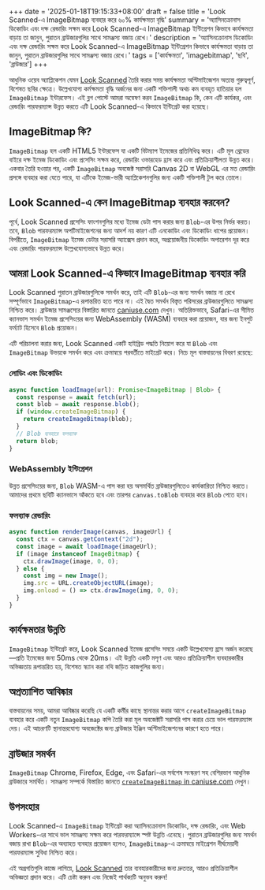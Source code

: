 +++
date = '2025-01-18T19:15:33+08:00'
draft = false
title = 'Look Scanned-এ ImageBitmap ব্যবহার করে ৬০% কার্যক্ষমতা বৃদ্ধি'
summary = 'অ্যাসিনক্রোনাস ডিকোডিং এবং দক্ষ রেন্ডারিং সক্ষম করে Look Scanned-এ ImageBitmap ইন্টিগ্রেশন কিভাবে কার্যক্ষমতা বাড়ায় তা জানুন, পুরাতন ব্রাউজারগুলির সাথে সামঞ্জস্য বজায় রেখে।'
description = 'অ্যাসিনক্রোনাস ডিকোডিং এবং দক্ষ রেন্ডারিং সক্ষম করে Look Scanned-এ ImageBitmap ইন্টিগ্রেশন কিভাবে কার্যক্ষমতা বাড়ায় তা জানুন, পুরাতন ব্রাউজারগুলির সাথে সামঞ্জস্য বজায় রেখে।'
tags = ['কার্যক্ষমতা', 'imagebitmap', 'ছবি', 'ব্রাউজার']
+++

আধুনিক ওয়েব অ্যাপ্লিকেশন যেমন [Look Scanned](https://lookscanned.io) তৈরি করার সময় কার্যক্ষমতা অপ্টিমাইজেশন অত্যন্ত গুরুত্বপূর্ণ, বিশেষত ছবির ক্ষেত্রে। উল্লেখযোগ্য কর্মক্ষমতা বৃদ্ধি অর্জনের জন্য একটি শক্তিশালী অথচ কম ব্যবহৃত হাতিয়ার হল `ImageBitmap` ইন্টারফেস। এই ব্লগ পোস্টে আমরা অন্বেষণ করব `ImageBitmap` কি, কেন এটি কার্যকর, এবং রেন্ডারিং পারফরম্যান্স উন্নত করতে এটি Look Scanned-এ কিভাবে ইন্টিগ্রেট করা হয়েছে।

## ImageBitmap কি?

`ImageBitmap` হল একটি HTML5 ইন্টারফেস যা একটি বিটম্যাপ ইমেজের প্রতিনিধিত্ব করে। এটি মূল থ্রেডের বাইরে দক্ষ ইমেজ ডিকোডিং এবং প্রসেসিং সক্ষম করে, রেন্ডারিং ওভারহেড হ্রাস করে এবং প্রতিক্রিয়াশীলতা উন্নত করে। একবার তৈরি হওয়ার পর, একটি `ImageBitmap` অবজেক্ট সরাসরি Canvas 2D বা WebGL এর মত রেন্ডারিং প্রসঙ্গে ব্যবহার করা যেতে পারে, যা এটিকে ইমেজ-ভারী অ্যাপ্লিকেশনগুলির জন্য একটি শক্তিশালী টুল করে তোলে।

## Look Scanned-এ কেন ImageBitmap ব্যবহার করবেন?

পূর্বে, Look Scanned প্রসেসিং ফাংশনগুলির মধ্যে ইমেজ ডেটা পাস করার জন্য `Blob`-এর উপর নির্ভর করত। তবে, `Blob` পারফরম্যান্স অপটিমাইজেশনের জন্য আদর্শ নয় কারণ এটি এনকোডিং এবং ডিকোডিং ধাপের প্রয়োজন। বিপরীতে, `ImageBitmap` ইমেজ ডেটার সরাসরি অ্যাক্সেস প্রদান করে, অপ্রয়োজনীয় ডিকোডিং অপারেশন দূর করে এবং রেন্ডারিং পারফরম্যান্স উল্লেখযোগ্যভাবে উন্নত করে।

## আমরা Look Scanned-এ কিভাবে ImageBitmap ব্যবহার করি

Look Scanned পুরাতন ব্রাউজারগুলিকে সমর্থন করে, তাই এটি `Blob`-এর জন্য সমর্থন বজায় না রেখে সম্পূর্ণভাবে `ImageBitmap`-এ রূপান্তরিত হতে পারে না। এই দ্বৈত সমর্থন বিস্তৃত পরিসরের ব্রাউজারগুলিতে সামঞ্জস্য নিশ্চিত করে। ব্রাউজার সামঞ্জস্যের বিস্তারিত জানতে [caniuse.com](https://caniuse.com/createimagebitmap) দেখুন। অতিরিক্তভাবে, Safari-এর সীমিত ক্যানভাস সমর্থন ইমেজ প্রসেসিংয়ের জন্য WebAssembly (WASM) ব্যবহার করা প্রয়োজন, যার জন্য ইনপুট ফর্ম্যাট হিসেবে `Blob` প্রয়োজন।

এটি পরিচালনা করার জন্য, Look Scanned একটি হাইব্রিড পদ্ধতি নিয়োগ করে যা `Blob` এবং `ImageBitmap` উভয়কে সমর্থন করে এবং ক্রমান্বয়ে পরবর্তীতে মাইগ্রেট করে। নিচে মূল বাস্তবায়নের বিবরণ রয়েছে:

### লোডিং এবং ডিকোডিং

```typescript
async function loadImage(url): Promise<ImageBitmap | Blob> {
  const response = await fetch(url);
  const blob = await response.blob();
  if (window.createImageBitmap) {
    return createImageBitmap(blob);
  }
  // Blob ব্যবহারে ফলব্যাক
  return blob;
}
```

### WebAssembly ইন্টিগ্রেশন

উন্নত প্রসেসিংয়ের জন্য, `Blob` WASM-এ পাস করা হয় অসমর্থিত ব্রাউজারগুলিতেও কার্যকারিতা নিশ্চিত করতে। আমাদের প্রথমে ছবিটি ক্যানভাসে আঁকতে হবে এবং তারপর `canvas.toBlob` ব্যবহার করে `Blob` পেতে হবে।

### ফলব্যাক রেন্ডারিং

```typescript
async function renderImage(canvas, imageUrl) {
  const ctx = canvas.getContext("2d");
  const image = await loadImage(imageUrl);
  if (image instanceof ImageBitmap) {
    ctx.drawImage(image, 0, 0);
  } else {
    const img = new Image();
    img.src = URL.createObjectURL(image);
    img.onload = () => ctx.drawImage(img, 0, 0);
  }
}
```

## কার্যক্ষমতার উন্নতি

`ImageBitmap` ইন্টিগ্রেট করে, Look Scanned ইমেজ প্রসেসিং সময়ে একটি উল্লেখযোগ্য হ্রাস অর্জন করেছে—প্রতি ইমেজের জন্য 50ms থেকে 20ms। এই উন্নতি একটি মসৃণ এবং আরও প্রতিক্রিয়াশীল ব্যবহারকারীর অভিজ্ঞতায় রূপান্তরিত হয়, বিশেষত স্ক্যান করা নথি জড়িত কাজগুলির জন্য।

## অপ্রত্যাশিত আবিষ্কার

বাস্তবায়নের সময়, আমরা আবিষ্কার করেছি যে একটি কর্মীর কাছে স্থানান্তর করার আগে `createImageBitmap` ব্যবহার করে একটি নতুন `ImageBitmap` কপি তৈরি করা মূল অবজেক্টটি সরাসরি পাস করার চেয়ে ভাল পারফরম্যান্স দেয়। এই আচরণটি স্থানান্তরযোগ্য অবজেক্টের জন্য ব্রাউজার ইঞ্জিন অপ্টিমাইজেশনের কারণে হতে পারে।

## ব্রাউজার সমর্থন

`ImageBitmap` Chrome, Firefox, Edge, এবং Safari-এর সর্বশেষ সংস্করণ সহ বেশিরভাগ আধুনিক ব্রাউজারে সমর্থিত। সামঞ্জস্য সম্পর্কে বিস্তারিত জানতে [`createImageBitmap` in caniuse.com](https://caniuse.com/createimagebitmap) দেখুন।

## উপসংহার

Look Scanned-এ `ImageBitmap` ইন্টিগ্রেট করা অ্যাসিনক্রোনাস ডিকোডিং, দক্ষ রেন্ডারিং, এবং Web Workers-এর সাথে ভাল সামঞ্জস্য সক্ষম করে পারফরম্যান্সে স্পষ্ট উন্নতি এনেছে। পুরাতন ব্রাউজারগুলির জন্য সমর্থন বজায় রাখা `Blob`-এর অব্যাহত ব্যবহার প্রয়োজন হলেও, `ImageBitmap`-এ ক্রমান্বয়ে মাইগ্রেশন দীর্ঘমেয়াদী পারফরম্যান্স সুবিধা নিশ্চিত করে।

এই অগ্রগতিগুলি কাজে লাগিয়ে, [Look Scanned](https://lookscanned.io) তার ব্যবহারকারীদের জন্য দ্রুততর, আরও প্রতিক্রিয়াশীল অভিজ্ঞতা প্রদান করে। এটি চেষ্টা করুন এবং নিজেই পার্থক্যটি অনুভব করুন!